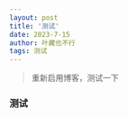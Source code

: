 ```yaml
---
layout: post
title: '测试'
date: 2023-7-15
author: 叶藏也不行
tags: 测试
---
```


> 重新启用博客，测试一下

### 测试
